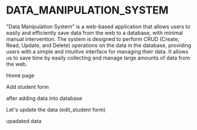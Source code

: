 # DATA_MANIPULATION_SYSTEM

"Data Manipulation System" is a web-based application that allows users to easily and efficiently save data from the web to a database, with minimal manual intervention.
The system is designed to perform CRUD (Create, Read, Update, and Delete) operations on the data in the database, providing users with a simple and intuitive interface for managing their data.
It allows us to save time by easily collecting and manage large amounts of data from the web.








Home page 




Add student form





after adding data into database




Let's update the data (edit_student form)




upadated data 
